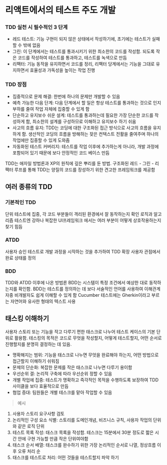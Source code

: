 # 리액트에서의 테스트 주도 개발

### TDD 실천 시 필수적인 3 단계

- 레드 테스트: 기능 구현이 되지 않은 상태에서 작성하기에, 초기에는 테스트가 실패할 수 밖에 없음
- 그린: 이 단계에서는 테스트를 통과시키기 위한 최소한의 코드를 작성함. 되도록 작은 코드를 작성하여 테스트를 통과하고, 테스트를 녹색으로 만듬
- 리팩터: 기능 동작을 유지하면서 코드를 정리, 리팩터 당계에서는 기능을 그대로 유지하면서 효율성과 가독성을 높이는 작업 진행

### TDD 장점

- 집중적으로 문제 해결: 한번에 하나의 문제만 개발할 수 있음
- 예측 가능한 다음 단계: 다음 단계에서 할 일은 항상 테스트를 통과하는 것으로 인지 부하를 줄여 작업 자체에 집중할 수 있게 함
- 단순하고 유지보수 쉬운 설계: 테스트를 통과하는데 필요한 가장 단순한 코드를 작성하게 함, 최소한의 설계를 구성하므로 이해하고 유지보수 하기 쉬움
- 사고의 흐름 유지: TDD는 코딩에 대한 구조화된 접근 방식으로 사고의 흐름을 유지하게 함. 생산적인 코딩의 흐름을 방해하는 잦은 컨텍스트 전활을 줄여주며 하나의 작업에만 집중할 수 있게 도와줌
- 자동화된 테스트 커버리지: 테스트를 작업 이후에 추가하는게 아니라, 개발 과정에 포함되어 있기 때문에 보다 안정적인 코드 베이스 만듬

TDD는 애자일 방법론과 XP의 원칙에 깊은 뿌리를 둔 방법.
구조화된 레드 - 그린 - 리팩터 루프를 통해 TDD는 양질의 코드를 장성하기 위한 견고한 프레임워크를 제공함

## 여러 종류의 TDD

### 기본적인 TDD

단위 테스트에 집중, 각 코드 부분들이 격리된 환경에서 잘 동작하는지 확인
로직과 알고리즘 테스트엔 강하나 복잡한 UI프레임워크 에서는 여러 부분이 어떻게 상호작용하는지 찾기 힘듬

### ATDD

사용자 승인 테스트로 개발 과정을 시작하는 것을 추가하여 TDD 확장
사용자 관점에서 완료 상태를 정의

### BDD

TDD와 ATDD 이후에 나온 방법론
BDD는 시스템이 특정 조건에서 예상한 대로 동작하는지를 확인함. BDD는 테스트를 정의하는 데 보다 서술적인 언어를 사용하여 이해관계자중 비개발자도 쉽게 이해할 수 있게 함
Cucumber 테스트에는 Gherkin이라고 부르는 자연어와 유사한 형태의 텍스트 사용

## 태스킹 이해하기

사용자 스토리 또는 기능을 작고 다루기 편한 태스크로 나누어 테스트 케이스의 기본 단위로 활용함. 테스킹의 목적은 코드로 무엇을 작성할지, 어떻게 테스트할지, 어떤 순서로 진행할지를 분명히 결정하는 데 있음.

- 명확해지는 범위: 기능을 태스크로 나누면 무엇을 완료해야 하는지, 어떤 방법으로 접근할지 이해하기 쉬워짐
- 문제의 단순화: 복잡한 문제를 작은 태스크로 나누면 다루기 용이함
- 우선순위 결: 논리적 구축에 따라 우선순위 정할 수 있음
- 개별 작업에 집중: 테스트가 명확하고 즉각적인 목적을 수행하도록 보장하여 TDD사이클을 보다 효율적으로 만듬
- 협업 증대: 팀원들은 개별 테스크를 맡아 작업할 수 있음

> 예시

1. 사용자 스토리 요구사항 검토
2. 논리적인 구성 요소 식별: 스토리를 도메인개념, 비즈니스 규칙, 사용자 작업의 단위와 같은 로직 단위
3. 테스트 목록 작성: 태스크 목록을 작성함. 테스크는 15분에서 30분 정도로 짧은 시간 안에 구현 가능할 만큼 작은 단위여야함
4. 태스크 순서 배열: 태스크를 완수하기 위한 가장 논리적인 순서로 나열, 정상흐름 이후 오류 처리 순
5. 태스크를 테스트로 처리: 어떤 것들을 테스트할지 파악 하기

